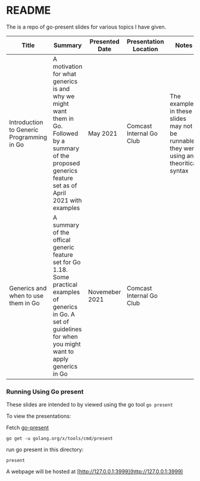 # README

The is a repo of go-present slides for various topics I have given.

| Title | Summary | Presented Date | Presentation Location | Notes |
|--|--|--|--|--|
| Introduction to Generic Programming in Go | A motivation for what generics is and why we might want them in Go. Followed by a summary of the proposed generics feature set as of April 2021 with examples | May 2021 | Comcast Internal Go Club | The examples in these slides may not be runnable they were using an theoritical syntax |
| Generics and when to use them in Go | A summary of the offical generic feature set for Go 1.18. Some practical examples of generics in Go. A set of guidelines for when you might want to apply generics in Go | Novemeber 2021 | Comcast Internal Go Club| |

### Running Using Go present

These slides are intended to by viewed using the go tool `go present`

To view the presentations:

Fetch [go-present](https://pkg.go.dev/golang.org/x/tools/present)
```
go get -u golang.org/x/tools/cmd/present
```

run go present in this directory:
```
present
```

A webpage will be hosted at [http://127.0.0.1:3999](http://127.0.0.1:3999)
